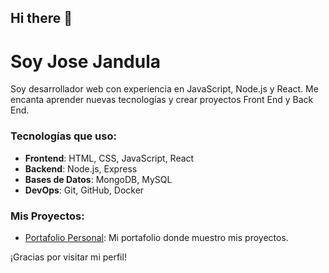 ## Hi there 👋

# Soy Jose Jandula

Soy desarrollador web con experiencia en JavaScript, Node.js y React. Me encanta aprender nuevas tecnologías y crear proyectos Front End y Back End.

### Tecnologías que uso:
- **Frontend**: HTML, CSS, JavaScript, React
- **Backend**: Node.js, Express
- **Bases de Datos**: MongoDB, MySQL
- **DevOps**: Git, GitHub, Docker

### Mis Proyectos:
- [Portafolio Personal](https://jjportfolioweb.netlify.app/): Mi portafolio donde muestro mis proyectos.

¡Gracias por visitar mi perfil!
